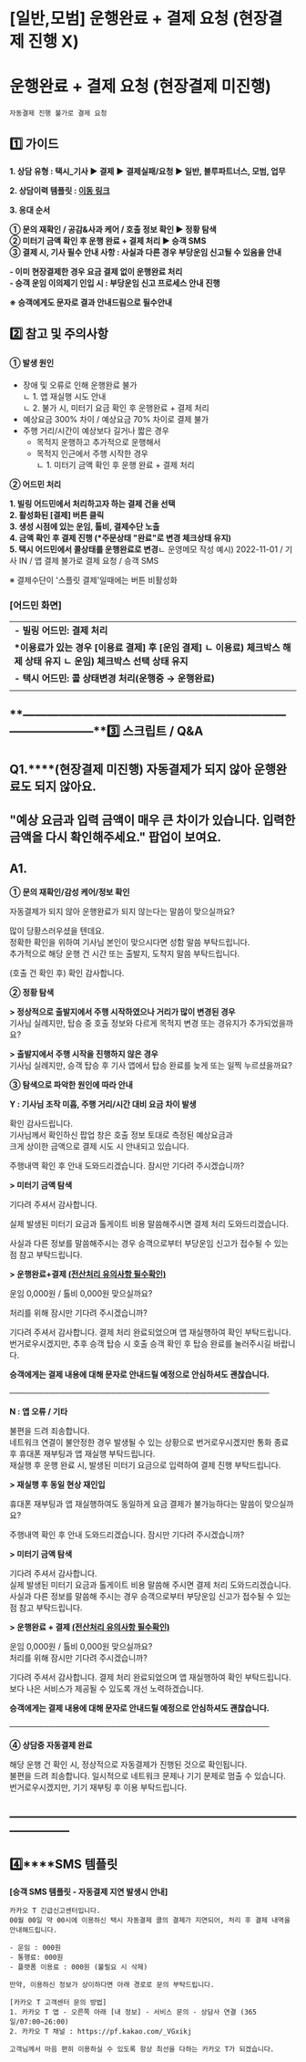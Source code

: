 # [일반,모범] 운행완료 + 결제 요청 (현장결제 진행 X)

**운행완료 + 결제 요청 (현장결제 미진행)**
===========================

```
자동결제 진행 불가로 결제 요청
```

**1️⃣ 가이드**
-----------

**1. 상담 유형 : 택시\_기사 ▶ 결제** **▶** **결제실패/요청 ▶ 일반, 블루파트너스, 모범, 업무**

**2. 상담이력 템플릿 : [이동 링크](https://kakaomobilitysupport.zendesk.com/hc/ko/articles/31317008524697--%ED%83%9D%EC%8B%9C-%EA%B8%B0%EC%82%AC-%EA%B2%B0%EC%A0%9C%EC%8B%A4%ED%8C%A8-%EC%9A%94%EC%B2%AD-%EC%83%81%EB%8B%B4%EC%9D%B4%EB%A0%A5)**

**3. 응대 순서**

**① 문의 재확인 / 공감&사과 케어 / 호출 정보 확인 ▶ 정황 탐색   
② 미터기 금액 확인 후 운행 완료 + 결제 처리 ▶ 승객 SMS  
③ 결제 시, 기사 필수 안내 사항 : 사실과 다른 경우 부당운임 신고될 수 있음을 안내**

**- 이미 현장결제한 경우 요금 결제 없이 운행완료 처리**  
**- 승객 운임 이의제기 인입 시 : 부당운임 신고 프로세스 안내 진행**

**※ 승객에게도 문자로 결과 안내드림으로 필수안내**

**2️⃣ 참고 및 주의사항**
-----------------

#### **① 발생 원인**

* 장애 및 오류로 인해 운행완료 불가  
  ㄴ 1. 앱 재실행 시도 안내  
  ㄴ 2. 불가 시, 미터기 요금 확인 후 운행완료 + 결제 처리
* 예상요금 300% 차이 / 예상요금 70% 차이로 결제 불가
* 주행 거리/시간이 예상보다 길거나 짧은 경우  
  - 목적지 운행하고 추가적으로 운행해서  
  - 목적지 인근에서 주행 시작한 경우  
  ㄴ 1. 미터기 금액 확인 후 운행 완료 + 결제 처리

**② 어드민 처리**

**1. 빌링 어드민에서 처리하고자 하는 결제 건을 선택   
2. 활성화된 [결제] 버튼 클릭  
3. 생성 시점에 있는 운임, 톨비, 결제수단 노출  
4. 금액 확인 후 결제 진행 (\*주문상태 "완료"로 변경 체크상태 유지)  
5. 택시 어드민에서 콜상태를 운행완료로 변경**ㄴ 운영메모 작성 예시) 2022-11-01 / 기사 IN / 앱 결제 불가로 결제 요청 / 승객 SMS

※ 결제수단이 '스플릿 결제'일때에는 버튼 비활성화

### **[어드민 화면]**

|  |
| --- |
| **- 빌링 어드민: 결제 처리** |
| **\*이용료가 있는 경우 [이용료 결제] 후 [운임 결제] ㄴ 이용료) 체크박스 해제 상태 유지 ㄴ 운임) 체크박스 선택 상태 유지** |
| **- 택시 어드민: 콜 상태변경 처리(운행중 → 운행완료)** |
|  |

**―****―****―****―****―****―****―****―****―****―****―****―****―****―****―****―****―****―****―****―****―****―****―****―****―****―****―****―****―****3️⃣ 스크립트 / Q&A**
-------------------------------------------------------------------------------------------------------------------------------------------------------------------

**Q1.****(현장결제 미진행) 자동결제가 되지 않아 운행완료도 되지 않아요.**
-----------------------------------------------

**"예상 요금과 입력 금액이 매우 큰 차이가 있습니다.** **입력한 금액을 다시 확인해주세요." 팝업이 보여요.**
------------------------------------------------------------------

**A1.**
-------

**① 문의 재확인/감성 케어/정보 확인**

자동결제가 되지 않아 운행완료가 되지 않는다는 말씀이 맞으실까요?

많이 당황스러우셨을 텐데요.  
정확한 확인을 위하여 기사님 본인이 맞으시다면 성함 말씀 부탁드립니다.  
추가적으로 해당 운행 건 시간 또는 출발지, 도착지 말씀 부탁드립니다.

(호출 건 확인 후) 확인 감사합니다.

**② 정황 탐색**

**> 정상적으로 출발지에서 주행 시작하였으나 거리가 많이 변경된 경우**   
기사님 실례지만, 탑승 중 호출 정보와 다르게 목적지 변경 또는 경유지가 추가되었을까요?

**> 출발지에서 주행 시작을 진행하지 않은 경우**  
기사님 실례지만, 승객 탑승 후 기사 앱에서 탑승 완료를 늦게 또는 일찍 누르셨을까요?

**③ 탐색으로 파악한 원인에 따라 안내**

**Y : 기사님 조작 미흡, 주행 거리/시간 대비 요금 차이 발생**

확인 감사드립니다.  
기사님께서 확인하신 팝업 창은 호출 정보 토대로 측정된 예상요금과  
크게 상이한 금액으로 결제 시도 시 안내되고 있습니다.

주행내역 확인 후 안내 도와드리겠습니다. 잠시만 기다려 주시겠습니까?

**> 미터기 금액 탐색**

기다려 주셔서 감사합니다.

실제 발생된 미터기 요금과 톨게이트 비용 말씀해주시면 결제 처리 도와드리겠습니다.

사실과 다른 정보를 말씀해주시는 경우 승객으로부터 부당운임 신고가 접수될 수 있는 점 참고 부탁드립니다.

**> 운행완료+결제 [(전산처리 유의사항 필수확인)](#h_01JQZGP7REZSV8NWAKT1NVZCCG)**

운임 0,000원 / 톨비 0,000원 맞으실까요?

처리를 위해 잠시만 기다려 주시겠습니까?

기다려 주셔서 감사합니다. 결제 처리 완료되었으며 앱 재실행하여 확인 부탁드립니다.  
번거로우시겠지만, 추후 승객 탑승 시 호출 승객 확인 후 탑승 완료를 눌러주시길 바랍니다.

**승객에게는 결제 내용에 대해 문자로 안내드릴 예정으로 안심하셔도 괜찮습니다.**

──────────────────────────────────────────────

**N : 앱 오류 / 기타**

불편을 드려 죄송합니다.  
네트워크 연결이 불안정한 경우 발생될 수 있는 상황으로 번거로우시겠지만 통화 종료 후 휴대폰 재부팅과 앱 재실행 부탁드립니다.  
재실행 후 운행 완료 시, 발생된 미터기 요금으로 입력하여 결제 진행 부탁드립니다.

**> 재실행 후 동일 현상 재인입**

휴대폰 재부팅과 앱 재실행하여도 동일하게 요금 결제가 불가능하다는 말씀이 맞으실까요?

주행내역 확인 후 안내 도와드리겠습니다. 잠시만 기다려 주시겠습니까?

**> 미터기 금액 탐색**

기다려 주셔서 감사합니다.  
실제 발생된 미터기 요금과 톨게이트 비용 말씀해 주시면 결제 처리 도와드리겠습니다.  
사실과 다른 정보를 말씀해 주시는 경우 승객으로부터 부당운임 신고가 접수될 수 있는 점 참고 부탁드립니다.

**> 운행완료 + 결제 [(전산처리 유의사항 필수확인)](#h_01JQZGP7REZSV8NWAKT1NVZCCG)**

운임 0,000원 / 톨비 0,000원 맞으실까요?  
처리를 위해 잠시만 기다려 주시겠습니까?

기다려 주셔서 감사합니다. 결제 처리 완료되었으며 앱 재실행하여 확인 부탁드립니다.  
보다 나은 서비스가 제공될 수 있도록 개선 노력하겠습니다.

**승객에게는 결제 내용에 대해 문자로 안내드릴 예정으로 안심하셔도 괜찮습니다.**

──────────────────────────────────────────────

**④ 상담중 자동결제 완료**

해당 운행 건 확인 시, 정상적으로 자동결제가 진행된 것으로 확인됩니다.  
불편을 드려 죄송합니다. 일시적으로 네트워크 문제나 기기 문제로 멈출 수 있습니다.  
번거로우시겠지만, 기기 재부팅 후 이용 부탁드립니다.

**―****―****―****―****―****―****―****―****―****―****―****―****―****―****―****―****―****―****―****―****―****―****―****―****―****―****―****―****―**
-------------------------------------------------------------------------------------------------------------------------------------------------

**4️⃣****SMS 템플릿**
------------------

**[승객 SMS 템플릿 - 자동결제 지연 발생시 안내]**

```
카카오 T 긴급신고센터입니다.  
00월 00일 약 00시에 이용하신 택시 자동결제 콜의 결제가 지연되어, 처리 후 결제 내역을 안내해드립니다.  
  
- 운임 : 000원   
- 통행료: 000원   
- 플랫폼 이용료 : 000원 (불필요 시 삭제)  
  
만약, 이용하신 정보가 상이하다면 아래 경로로 문의 부탁드립니다.  
  
[카카오 T 고객센터 문의 방법]  
1. 카카오 T 앱 - 오른쪽 아래 [내 정보] - 서비스 문의 - 상담사 연결 (365일/07:00~26:00)  
2. 카카오 T 채널 : https://pf.kakao.com/_VGxikj  
  
고객님께서 마음 편히 이용하실 수 있도록 항상 최선을 다하는 카카오 T가 되겠습니다.
```